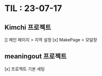 # TIL : 23-07-17
## Kimchi 프로젝트
[] 메인 페이지 > 지역 설정
[x] MakePage > 모달창

## meaningout 프로젝트
[x] 프로젝트 기본 세팅